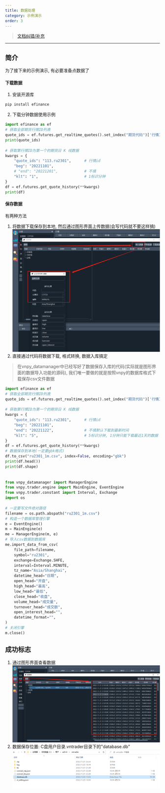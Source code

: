 ```yaml
---
title: 数据处理
category: 示例演示
order: 3
---
```


> [文档纠错/补充](https://github.com/dumengru/docs_vnpy/tree/master/docs/_docs)

---

## 简介
为了接下来的示例演示, 有必要准备点数据了

#### 下载数据
1. 安装开源库

```python
pip install efinance
```

2. 下载分钟数据使用示例

```python
import efinance as ef
# 获取全部期货行情ID列表
quote_ids = ef.futures.get_realtime_quotes().set_index("期货代码")['行情ID']
print(quote_ids)

# 获取第行情ID为第一个的期货日 K 线数据
kwargs = {
    "quote_ids": "113.ru2301",      # 行情id
    "beg": "20221101",
    # "end": "20221201",            # 不填
    "klt": "1",                     # 1标识分钟
}
df = ef.futures.get_quote_history(**kwargs)
print(df)
```

#### 保存数据
有两种方法
1. 将数据下载保存到本地, 然后通过图形界面上传数据(会写代码就不要这样搞)
![](../../images/20221122142035.png)
2. 直接通过代码将数据下载, 格式转换, 数据入库搞定

> 在vnpy_datamanager中已经写好了数据保存入库的代码(实际就是图形界面的数据导入功能的源码), 我们唯一要做的就是按照vnpy的数据库格式下载保存csv文件数据

```python
import efinance as ef
# 获取全部期货行情ID列表
quote_ids = ef.futures.get_realtime_quotes().set_index("期货代码")['行情ID']

# 获取第行情ID为第一个的期货日 K 线数据
kwargs = {
    "quote_ids": "113.ru2301",      # 行情id
    "beg": "20221101",
    "end": "20221122",              # 不填默认下载到最新时间
    "klt": "5",                     # 5标识分钟, 1分钟只能下载最近1天的数据
}
df = ef.futures.get_quote_history(**kwargs)
# 数据保存到本地(一定要gbk格式)
df.to_csv("ru2301_1m.csv", index=False, encoding="gbk")
print(df.head())
print(df.shape)


from vnpy_datamanager import ManagerEngine
from vnpy.trader.engine import MainEngine, EventEngine
from vnpy.trader.constant import Interval, Exchange
import os

# 一定要写文件绝对路径
filename = os.path.abspath("ru2301_1m.csv")
# 构造一个数据库管理引擎
e = EventEngine()
m = MainEngine(e)
me = ManagerEngine(m, e)
# 导入csv数据到数据库
me.import_data_from_csv(
    file_path=filename,
    symbol="ru2301",
    exchange=Exchange.SHFE,
    interval=Interval.MINUTE,
    tz_name="Asia/Shanghai",
    datetime_head="日期",
    open_head="开盘",
    high_head="最高",
    low_head="最低",
    close_head="收盘",
    volume_head="成交量",
    turnover_head="成交额",
    open_interest_head="",
    datetime_format="",
)
# 关闭引擎
m.close()
```

## 成功标志

1. 通过图形界面查看数据
![](../../images/202211221507.png)
2. 数据保存位置: C盘用户目录.vntrader目录下的"database.db"
![](../../images/202211221518.png)

